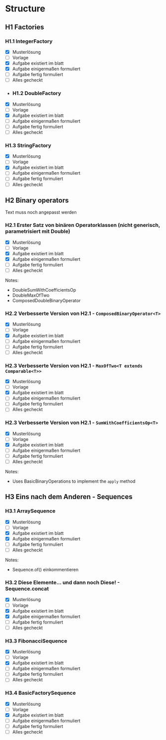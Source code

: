# Structure

## H1 Factories

### H1.1 IntegerFactory

-[x] Musterlösung
-[ ] Vorlage
-[x] Aufgabe existiert im blatt
-[x] Aufgabe einigermaßen formuliert
-[ ] Aufgabe fertig formuliert
-[ ] Alles gecheckt

- ### H1.2 DoubleFactory

-[x] Musterlösung
-[ ] Vorlage
-[x] Aufgabe existiert im blatt
-[ ] Aufgabe einigermaßen formuliert
-[ ] Aufgabe fertig formuliert
-[ ] Alles gecheckt

### H1.3 StringFactory

-[x] Musterlösung
-[ ] Vorlage
-[x] Aufgabe existiert im blatt
-[ ] Aufgabe einigermaßen formuliert
-[ ] Aufgabe fertig formuliert
-[ ] Alles gecheckt

## H2 Binary operators

Text muss noch angepasst werden

### H2.1 Erster Satz von binären Operatorklassen (nicht generisch, parametrisiert mit Double)

-[x] Musterlösung
-[ ] Vorlage
-[x] Aufgabe existiert im blatt
-[x] Aufgabe einigermaßen formuliert
-[ ] Aufgabe fertig formuliert
-[ ] Alles gecheckt

Notes:

- DoubleSumWithCoefficientsOp
- DoubleMaxOfTwo
- ComposedDoubleBinaryOperator

### H2.2 Verbesserte Version von H2.1 - `ComposedBinaryOperator<T>`

-[x] Musterlösung
-[ ] Vorlage
-[x] Aufgabe existiert im blatt
-[ ] Aufgabe einigermaßen formuliert
-[ ] Aufgabe fertig formuliert
-[ ] Alles gecheckt

### H2.3 Verbesserte Version von H2.1 - `MaxOfTwo<T extends Comparable<T>>`

-[x] Musterlösung
-[ ] Vorlage
-[x] Aufgabe existiert im blatt
-[ ] Aufgabe einigermaßen formuliert
-[ ] Aufgabe fertig formuliert
-[ ] Alles gecheckt

### H2.3 Verbesserte Version von H2.1 - `SumWithCoefficientsOp<T>`

-[x] Musterlösung
-[ ] Vorlage
-[x] Aufgabe existiert im blatt
-[ ] Aufgabe einigermaßen formuliert
-[ ] Aufgabe fertig formuliert
-[ ] Alles gecheckt

Notes:

- Uses BasicBinaryOperations to implement the `apply` method

## H3 Eins nach dem Anderen - Sequences

### H3.1 ArraySequence

-[x] Musterlösung
-[ ] Vorlage
-[x] Aufgabe existiert im blatt
-[x] Aufgabe einigermaßen formuliert
-[ ] Aufgabe fertig formuliert
-[ ] Alles gecheckt

Notes:

- Sequence.of() einkommentieren

### H3.2 Diese Elemente... und dann noch Diese! - Sequence.concat

-[x] Musterlösung
-[ ] Vorlage
-[x] Aufgabe existiert im blatt
-[x] Aufgabe einigermaßen formuliert
-[ ] Aufgabe fertig formuliert
-[ ] Alles gecheckt

### H3.3 FibonacciSequence

-[x] Musterlösung
-[ ] Vorlage
-[x] Aufgabe existiert im blatt
-[ ] Aufgabe einigermaßen formuliert
-[ ] Aufgabe fertig formuliert
-[ ] Alles gecheckt

### H3.4 BasicFactorySequence

-[x] Musterlösung
-[ ] Vorlage
-[x] Aufgabe existiert im blatt
-[ ] Aufgabe einigermaßen formuliert
-[ ] Aufgabe fertig formuliert
-[ ] Alles gecheckt
